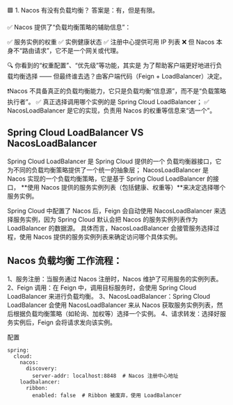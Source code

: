 


🟩 1. Nacos 有没有负载均衡？
答案是：有，但是有限。

✅ Nacos 提供了“负载均衡策略的辅助信息”：

✅ 服务实例的权重
✅ 实例健康状态
✅ 注册中心提供可用 IP 列表
❌ 但 Nacos 本身不“路由请求”，它不是一个网关或代理。

🔍 你看到的“权重配置”、“优先级”等功能，其实是 为了帮助客户端更好地进行负载均衡选择 —— 但最终谁去选？由客户端代码（Feign + LoadBalancer）决定。


❗Nacos 不具备真正的负载均衡能力，它只是负载均衡“信息源”，而不是“负载策略执行者”。
✅ 真正选择调用哪个实例的是 Spring Cloud LoadBalancer；
✅ NacosLoadBalancer 是它的实现，负责用 Nacos 的权重等信息来“选一个”。



## Spring Cloud LoadBalancer VS  NacosLoadBalancer

Spring Cloud LoadBalancer 是 Spring Cloud 提供的一个 负载均衡器接口，它为不同的负载均衡策略提供了一个统一的抽象层；
NacosLoadBalancer 是 Nacos 实现的一个负载均衡策略，它是基于 Spring Cloud LoadBalancer 的接口，
**使用 Nacos 提供的服务实例列表（包括健康、权重等）**来决定选择哪个服务实例。

Spring Cloud 中配置了 Nacos 后，Feign 会自动使用 NacosLoadBalancer 来选择服务实例，因为 Spring Cloud 默认会把 Nacos 的服务实例列表作为 LoadBalancer 的数据源。
具体而言，NacosLoadBalancer 会接管服务选择过程，使用 Nacos 提供的服务实例列表来确定访问哪个具体实例。



## Nacos 负载均衡 工作流程：
1、服务注册：当服务通过 Nacos 注册时，Nacos 维护了可用服务的实例列表。
2、Feign 调用：在 Feign 中，调用目标服务时，会使用 Spring Cloud LoadBalancer 来进行负载均衡。
3、NacosLoadBalancer：Spring Cloud LoadBalancer 会使用 NacosLoadBalancer 来从 Nacos 获取服务实例列表，然后根据负载均衡策略（如轮询、加权等）选择一个实例。
4、请求转发：选择好服务实例后，Feign 会将请求发向该实例。


配置

```
spring:
  cloud:
    nacos:
      discovery:
        server-addr: localhost:8848  # Nacos 注册中心地址
    loadbalancer:
      ribbon:
        enabled: false  # Ribbon 被废弃，使用 LoadBalancer
```